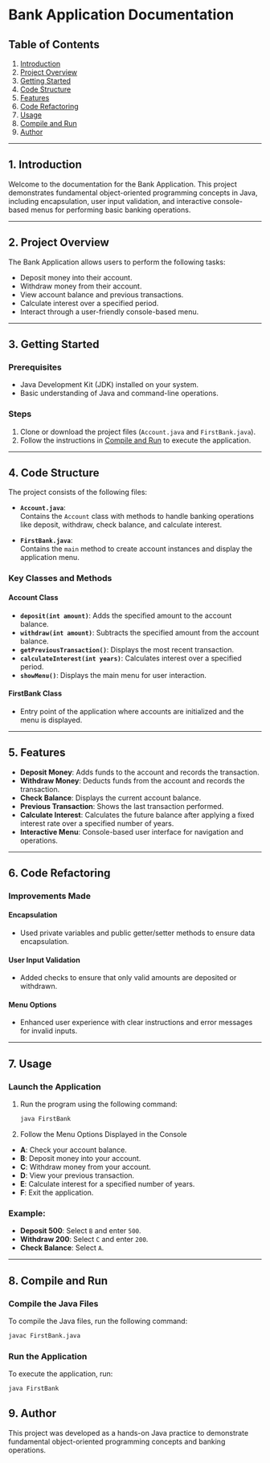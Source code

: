 # Bank Application Documentation

## Table of Contents

1. [Introduction](#1-introduction)  
2. [Project Overview](#2-project-overview)  
3. [Getting Started](#3-getting-started)  
4. [Code Structure](#4-code-structure)  
5. [Features](#5-features)  
6. [Code Refactoring](#6-code-refactoring)  
7. [Usage](#7-usage)  
8. [Compile and Run](#8-compile-and-run)  
9. [Author](#9-author)  

---

## 1. Introduction

Welcome to the documentation for the Bank Application. This project demonstrates fundamental object-oriented programming concepts in Java, including encapsulation, user input validation, and interactive console-based menus for performing basic banking operations.

---

## 2. Project Overview

The Bank Application allows users to perform the following tasks:  
- Deposit money into their account.  
- Withdraw money from their account.  
- View account balance and previous transactions.  
- Calculate interest over a specified period.  
- Interact through a user-friendly console-based menu.  

---

## 3. Getting Started

### Prerequisites
- Java Development Kit (JDK) installed on your system.  
- Basic understanding of Java and command-line operations.

### Steps
1. Clone or download the project files (`Account.java` and `FirstBank.java`).  
2. Follow the instructions in [Compile and Run](#8-compile-and-run) to execute the application.  

---

## 4. Code Structure

The project consists of the following files:  

- **`Account.java`**:  
  Contains the `Account` class with methods to handle banking operations like deposit, withdraw, check balance, and calculate interest.  

- **`FirstBank.java`**:  
  Contains the `main` method to create account instances and display the application menu.  

### Key Classes and Methods

#### Account Class
- **`deposit(int amount)`**: Adds the specified amount to the account balance.  
- **`withdraw(int amount)`**: Subtracts the specified amount from the account balance.  
- **`getPreviousTransaction()`**: Displays the most recent transaction.  
- **`calculateInterest(int years)`**: Calculates interest over a specified period.  
- **`showMenu()`**: Displays the main menu for user interaction.  

#### FirstBank Class
- Entry point of the application where accounts are initialized and the menu is displayed.  

---

## 5. Features

- **Deposit Money**: Adds funds to the account and records the transaction.  
- **Withdraw Money**: Deducts funds from the account and records the transaction.  
- **Check Balance**: Displays the current account balance.  
- **Previous Transaction**: Shows the last transaction performed.  
- **Calculate Interest**: Calculates the future balance after applying a fixed interest rate over a specified number of years.  
- **Interactive Menu**: Console-based user interface for navigation and operations.  

---

## 6. Code Refactoring

### Improvements Made

#### Encapsulation
- Used private variables and public getter/setter methods to ensure data encapsulation.  

#### User Input Validation
- Added checks to ensure that only valid amounts are deposited or withdrawn.  

#### Menu Options
- Enhanced user experience with clear instructions and error messages for invalid inputs.  

---

## 7. Usage

### Launch the Application

1. Run the program using the following command:  
   ```bash
   java FirstBank
2. Follow the Menu Options Displayed in the Console

- **A**: Check your account balance.  
- **B**: Deposit money into your account.  
- **C**: Withdraw money from your account.  
- **D**: View your previous transaction.  
- **E**: Calculate interest for a specified number of years.  
- **F**: Exit the application.  

### Example:
- **Deposit 500**: Select `B` and enter `500`.  
- **Withdraw 200**: Select `C` and enter `200`.  
- **Check Balance**: Select `A`.  

---

## 8. Compile and Run

### Compile the Java Files
To compile the Java files, run the following command:
```bash
javac FirstBank.java
```

### Run the Application
To execute the application, run:

```bash
java FirstBank
```

## 9. Author
This project was developed as a hands-on Java practice to demonstrate fundamental object-oriented programming concepts and banking operations.
